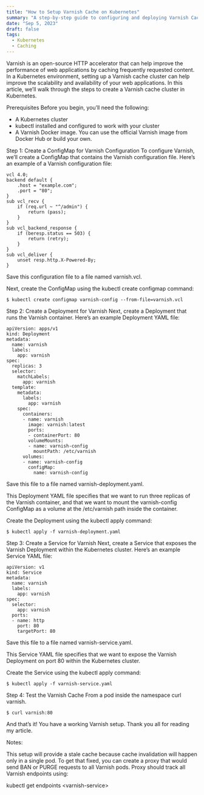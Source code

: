```yaml
---
title: "How to Setup Varnish Cache on Kubernetes"
summary: "A step-by-step guide to configuring and deploying Varnish Cache on Kubernetes, including setting up Varnish as a caching proxy and integrating it with your applications."
date: "Sep 5, 2023"
draft: false
tags:
  - Kubernetes
  - Caching
---
```


Varnish is an open-source HTTP accelerator that can help improve the performance of web applications by caching frequently requested content. In a Kubernetes environment, setting up a Varnish cache cluster can help improve the scalability and availability of your web applications. In this article, we’ll walk through the steps to create a Varnish cache cluster in Kubernetes.

Prerequisites
Before you begin, you’ll need the following:

- A Kubernetes cluster
- kubectl installed and configured to work with your cluster
- A Varnish Docker image. You can use the official Varnish image from Docker Hub or build your own.


Step 1: Create a ConfigMap for Varnish Configuration
To configure Varnish, we’ll create a ConfigMap that contains the Varnish configuration file. Here’s an example of a Varnish configuration file:
```
vcl 4.0;
backend default {
    .host = "example.com";
    .port = "80";
}
sub vcl_recv {
    if (req.url ~ "^/admin") {
        return (pass);
    }
}
sub vcl_backend_response {
    if (beresp.status == 503) {
        return (retry);
    }
}
sub vcl_deliver {
    unset resp.http.X-Powered-By;
}
```
Save this configuration file to a file named varnish.vcl.

Next, create the ConfigMap using the kubectl create configmap command:

`$ kubectl create configmap varnish-config --from-file=varnish.vcl`

Step 2: Create a Deployment for Varnish
Next, create a Deployment that runs the Varnish container. Here’s an example Deployment YAML file:
```
apiVersion: apps/v1
kind: Deployment
metadata:
  name: varnish
  labels:
    app: varnish
spec:
  replicas: 3
  selector:
    matchLabels:
      app: varnish
  template:
    metadata:
      labels:
        app: varnish
    spec:
      containers:
      - name: varnish
        image: varnish:latest
        ports:
        - containerPort: 80
        volumeMounts:
        - name: varnish-config
          mountPath: /etc/varnish
      volumes:
      - name: varnish-config
        configMap:
          name: varnish-config
```
Save this file to a file named varnish-deployment.yaml.

This Deployment YAML file specifies that we want to run three replicas of the Varnish container, and that we want to mount the varnish-config ConfigMap as a volume at the /etc/varnish path inside the container.

Create the Deployment using the kubectl apply command:

`$ kubectl apply -f varnish-deployment.yaml`

Step 3: Create a Service for Varnish
Next, create a Service that exposes the Varnish Deployment within the Kubernetes cluster. Here’s an example Service YAML file:
```
apiVersion: v1
kind: Service
metadata:
  name: varnish
  labels:
    app: varnish
spec:
  selector:
    app: varnish
  ports:
  - name: http
    port: 80
    targetPort: 80
```
Save this file to a file named varnish-service.yaml.

This Service YAML file specifies that we want to expose the Varnish Deployment on port 80 within the Kubernetes cluster.

Create the Service using the kubectl apply command:

`$ kubectl apply -f varnish-service.yaml`

Step 4: Test the Varnish Cache
From a pod inside the namespace curl varnish.

`$ curl varnish:80`

And that’s it! You have a working Varnish setup.
Thank you all for reading my article.

Notes:

This setup will provide a stale cache because cache invalidation will happen only in a single pod. To get that fixed, you can create a proxy that would send BAN or PURGE requests to all Varnish pods. Proxy should track all Varnish endpoints using:

kubectl get endpoints \<varnish-service>